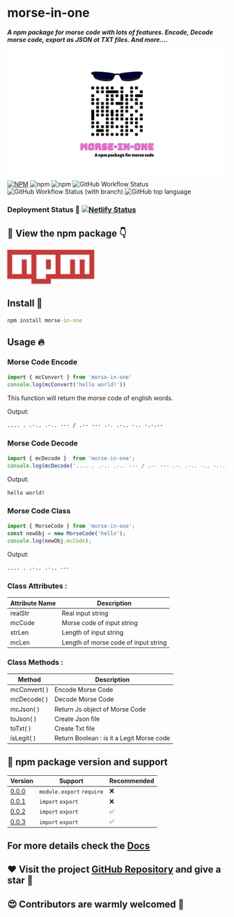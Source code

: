 # morse-in-one
***A npm package for morse code with lots of features. Encode, Decode morse code, export as JSON ot TXT files. And more....***

![banner](readme-assets/morse-in-one.jpg)

[![NPM](https://img.shields.io/npm/l/morse-in-one)](./LICENSE)
![npm](https://img.shields.io/npm/v/morse-in-one)
<img alt="npm" src="https://img.shields.io/npm/dw/morse-in-one">
![GitHub Workflow Status](https://img.shields.io/github/actions/workflow/status/iamBijoyKar/morse-in-one/test.yml?label=test&logo=jest)
![GitHub Workflow Status (with branch)](https://img.shields.io/github/actions/workflow/status/iamBijoyKar/morse-in-one/publish.yml?branch=production&color=blueviolet&label=npm%20publish&logo=npm)
![GitHub top language](https://img.shields.io/github/languages/top/iamBijoyKar/morse-in-one)

### Deployment Status 🚀 [![Netlify Status](https://api.netlify.com/api/v1/badges/2697554f-7da8-476e-99e5-6f4f7aa55d5e/deploy-status)](https://app.netlify.com/sites/morse-in-one/deploys)

## 🥰 View the npm package 👇
[<img src="./readme-assets/npm-2009.png" width="200"/>](https://www.npmjs.com/package/morse-in-one)

##  Install 🎉

```cmd
npm install morse-in-one 
```
## Usage 🔥

### Morse Code Encode
```javascript
import { mcConvert } from 'morse-in-one'
console.log(mcConvert('hello world!'))
```
This function will return the morse code of english words.

Output: 
```cmd
.... . .-.. .-.. --- / .-- --- .-. .-.. -.. -.-.--
```
### Morse Code Decode
```javascript
import { mcDecode }  from 'morse-in-one';
console.log(mcDecode('.... . .-.. .-.. --- / .-- --- .-. .-.. -.. -.-.--'))
```


Output: 
```cmd
hello world!
```
### Morse Code Class 
```javascript
import { MorseCode } from 'morse-in-one';
const newObj = new MorseCode('hello');
console.log(newObj.mcCode);
```
Output: 
```cmd
.... . .-.. .-.. ---
```
### Class Attributes : 

| Attribute Name | Description |
|-----------------|-------------|
|realStr| Real input string|
|mcCode| Morse code of input string|
|strLen| Length of input string|
|mcLen| Length of morse code of input string|

### Class Methods : 

| Method | Description |
|-----------------|-------------|
|mcConvert( )| Encode Morse Code|
|mcDecode( )| Decode Morse Code|
|mcJson( )| Return Js object of Morse Code|
|toJson( )| Create Json file|
|toTxt( )| Create Txt file|
|isLegit( )| Return Boolean : is it a Legit Morse code|


## 🔢 npm package version and support 
| Version | Support | Recommended|
|---------|--------|------------|
|[0.0.0](https://www.npmjs.com/package/morse-in-one?activeTab=versions)| `module.export` `require`    | ❌ |
|[0.0.1](https://www.npmjs.com/package/morse-in-one?activeTab=versions)| `import` `export` | ❌ |
|[0.0.2](https://www.npmjs.com/package/morse-in-one?activeTab=versions)| `import` `export` | ✅ |
|[0.0.3](https://www.npmjs.com/package/morse-in-one?activeTab=versions)| `import` `export` | ✅ |

## For more details check the [Docs](https://morse-in-one.netlify.app/)

## ❤️ Visit the project  [GitHub Repository](https://github.com/iamBijoyKar/morse-in-one) and give a star 🌟 
## 😍 Contributors are warmly welcomed 👫

